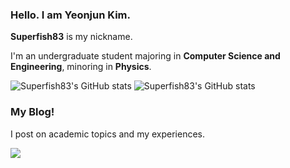 <h3>Hello. I am Yeonjun Kim.</h3>
<p><b>Superfish83</b> is my nickname.</p>
<p>I'm an undergraduate student majoring in <b>Computer Science and Engineering</b>, minoring in <b>Physics</b>.</p>

![Superfish83's GitHub stats](https://github-readme-stats.vercel.app/api?username=Superfish83&show_icons=true&theme=radical)
![Superfish83's GitHub stats](https://github-readme-stats.vercel.app/api/top-langs?username=Superfish83&layout=compact&theme=radical)


<h3>My Blog!</h3>
<p>I post on academic topics and my experiences.</p>
<img src="https://img.shields.io/badge/yeonjun.log%20-%20?style=for-the-badge&color=blue&link=https%3A%2F%2Fyeonjun.kr%2F"/>
<br/>
